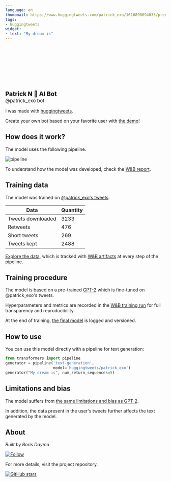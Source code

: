 ```yaml
---
language: en
thumbnail: https://www.huggingtweets.com/patrick_exo/1616890694033/predictions.png
tags:
- huggingtweets
widget:
- text: "My dream is"
---
```


<div>
<div style="width: 132px; height:132px; border-radius: 50%; background-size: cover; background-image: url('https://pbs.twimg.com/profile_images/1094064355363250177/pggQx93t_400x400.jpg')">
</div>
<div style="margin-top: 8px; font-size: 19px; font-weight: 800">Patrick N 🤖 AI Bot </div>
<div style="font-size: 15px">@patrick_exo bot</div>
</div>

I was made with [huggingtweets](https://github.com/borisdayma/huggingtweets).

Create your own bot based on your favorite user with [the demo](https://colab.research.google.com/github/borisdayma/huggingtweets/blob/master/huggingtweets-demo.ipynb)!

## How does it work?

The model uses the following pipeline.

![pipeline](https://github.com/borisdayma/huggingtweets/blob/master/img/pipeline.png?raw=true)

To understand how the model was developed, check the [W&B report](https://wandb.ai/wandb/huggingtweets/reports/HuggingTweets-Train-a-Model-to-Generate-Tweets--VmlldzoxMTY5MjI).

## Training data

The model was trained on [@patrick_exo's tweets](https://twitter.com/patrick_exo).

| Data | Quantity |
| --- | --- |
| Tweets downloaded | 3233 |
| Retweets | 476 |
| Short tweets | 269 |
| Tweets kept | 2488 |

[Explore the data](https://wandb.ai/wandb/huggingtweets/runs/2a0ktkyk/artifacts), which is tracked with [W&B artifacts](https://docs.wandb.com/artifacts) at every step of the pipeline.

## Training procedure

The model is based on a pre-trained [GPT-2](https://huggingface.co/gpt2) which is fine-tuned on @patrick_exo's tweets.

Hyperparameters and metrics are recorded in the [W&B training run](https://wandb.ai/wandb/huggingtweets/runs/2weililh) for full transparency and reproducibility.

At the end of training, [the final model](https://wandb.ai/wandb/huggingtweets/runs/2weililh/artifacts) is logged and versioned.

## How to use

You can use this model directly with a pipeline for text generation:

```python
from transformers import pipeline
generator = pipeline('text-generation',
                     model='huggingtweets/patrick_exo')
generator("My dream is", num_return_sequences=5)
```

## Limitations and bias

The model suffers from [the same limitations and bias as GPT-2](https://huggingface.co/gpt2#limitations-and-bias).

In addition, the data present in the user's tweets further affects the text generated by the model.

## About

*Built by Boris Dayma*

[![Follow](https://img.shields.io/twitter/follow/borisdayma?style=social)](https://twitter.com/intent/follow?screen_name=borisdayma)

For more details, visit the project repository.

[![GitHub stars](https://img.shields.io/github/stars/borisdayma/huggingtweets?style=social)](https://github.com/borisdayma/huggingtweets)
